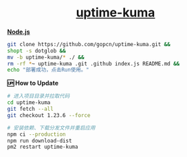 <div align=center>

# [uptime-kuma](https://github.com/louislam/uptime-kuma)
</div>

**[Node.js](https://replit.com)**

```bash
git clone https://github.com/gopcn/uptime-kuma.git &&
shopt -s dotglob &&
mv -b uptime-kuma/* ./ &&
rm -rf *~ uptime-kuma .git .github index.js README.md &&
echo "部署成功，点击Run使用。"
```

**🆙 How to Update**
```bash
# 进入项目目录并拉取代码
cd uptime-kuma
git fetch --all
git checkout 1.23.6 --force

# 安装依赖、下载分发文件并重启应用
npm ci --production
npm run download-dist
pm2 restart uptime-kuma
```